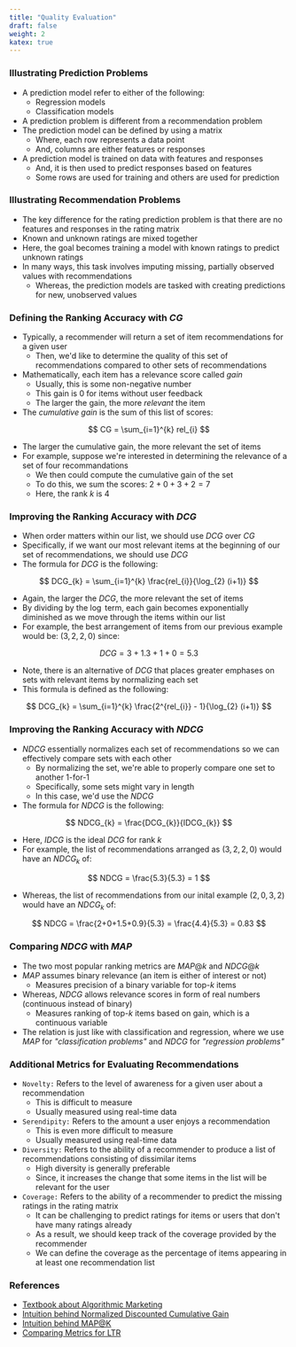 ```yaml
---
title: "Quality Evaluation"
draft: false
weight: 2
katex: true
---
```


### Illustrating Prediction Problems
- A prediction model refer to either of the following:
    - Regression models
    - Classification models
- A prediction problem is different from a recommendation problem
- The prediction model can be defined by using a matrix
    - Where, each row represents a data point
    - And, columns are either features or responses
- A prediction model is trained on data with features and responses
    - And, it is then used to predict responses based on features
    - Some rows are used for training and others are used for prediction

### Illustrating Recommendation Problems
- The key difference for the rating prediction problem is that there are no features and responses in the rating matrix
- Known and unknown ratings are mixed together
- Here, the goal becomes training a model with known ratings to predict unknown ratings
- In many ways, this task involves imputing missing, partially observed values with recommendations
    - Whereas, the prediction models are tasked with creating predictions for new, unobserved values

### Defining the Ranking Accuracy with $CG$
- Typically, a recommender will return a set of item recommendations for a given user
    - Then, we'd like to determine the quality of this set of recommendations compared to other sets of recommendations
- Mathematically, each item has a relevance score called *gain*
    - Usually, this is some non-negative number
    - This gain is $0$ for items without user feedback
    - The larger the gain, the more *relevant* the item
- The *cumulative gain* is the sum of this list of scores:

$$
CG = \sum_{i=1}^{k} rel_{i}
$$

- The larger the cumulative gain, the more relevant the set of items
- For example, suppose we're interested in determining the relevance of a set of four recommandations
    - We then could compute the cumulative gain of the set
    - To do this, we sum the scores: $2 + 0 + 3 + 2 = 7$
    - Here, the rank $k$ is $4$

### Improving the Ranking Accuracy with $DCG$
- When order matters within our list, we should use $DCG$ over $CG$
- Specifically, if we want our most relevant items at the beginning of our set of recommendations, we should use $DCG$
- The formula for $DCG$ is the following:

$$
DCG_{k} = \sum_{i=1}^{k} \frac{rel_{i}}{\log_{2} (i+1)}
$$

- Again, the larger the $DCG$, the more relevant the set of items
- By dividing by the $\log$ term, each gain becomes exponentially diminished as we move through the items within our list
- For example, the best arrangement of items from our previous example would be: $(3, 2, 2, 0)$ since:

$$
DCG = 3 + 1.3 + 1 + 0 = 5.3
$$

- Note, there is an alternative of $DCG$ that places greater emphases on sets with relevant items by normalizing each set
- This formula is defined as the following:

$$
DCG_{k} = \sum_{i=1}^{k} \frac{2^{rel_{i}} - 1}{\log_{2} (i+1)}
$$

### Improving the Ranking Accuracy with $NDCG$
- $NDCG$ essentially normalizes each set of recommendations so we can effectively compare sets with each other
    - By normalizing the set, we're able to properly compare one set to another $1\text{-for-}1$
    - Specifically, some sets might vary in length
    - In this case, we'd use the $NDCG$
- The formula for $NDCG$ is the following:

$$
NDCG_{k} = \frac{DCG_{k}}{IDCG_{k}}
$$

- Here, $IDCG_{}$ is the ideal $DCG$ for rank $k$
- For example, the list of recommendations arranged as $(3, 2, 2, 0)$ would have an $NDCG_{k}$ of:

$$
NDCG = \frac{5.3}{5.3} = 1
$$

- Whereas, the list of recommendations from our inital example $(2, 0, 3, 2)$ would have an $NDCG_{k}$ of:

$$
NDCG = \frac{2+0+1.5+0.9}{5.3} = \frac{4.4}{5.3} = 0.83
$$

### Comparing $NDCG$ with $MAP$
- The two most popular ranking metrics are $MAP@k$ and $NDCG@k$
- $MAP$ assumes binary relevance (an item is either of interest or not)
    - Measures precision of a binary variable for top-$k$ items
- Whereas, $NDCG$ allows relevance scores in form of real numbers (continuous instead of binary)
    - Measures ranking of top-$k$ items based on gain, which is a continuous variable
- The relation is just like with classification and regression, where we use $MAP$ for *"classification problems"* and $NDCG$ for *"regression problems"*

### Additional Metrics for Evaluating Recommendations
- `Novelty:` Refers to the level of awareness for a given user about a recommendation
    - This is difficult to measure
    - Usually measured using real-time data
- `Serendipity:` Refers to the amount a user enjoys a recommendation
    - This is even more difficult to measure
    - Usually measured using real-time data
- `Diversity:` Refers to the ability of a recommender to produce a list of recommendations consisting of dissimilar items
    - High diversity is generally preferable
    - Since, it increases the change that some items in the list will be relevant for the user
- `Coverage:` Refers to the ability of a recommender to predict the missing ratings in the rating matrix
    - It can be challenging to predict ratings for items or users that don't have many ratings already
    - As a result, we should keep track of the coverage provided by the recommender
    - We can define the coverage as the percentage of items appearing in at least one recommendation list

### References
- [Textbook about Algorithmic Marketing](https://algorithmicweb.files.wordpress.com/2018/07/algorithmic-marketing-ai-for-marketing-operations-r1-7g.pdf)
- [Intuition behind Normalized Discounted Cumulative Gain](http://ethen8181.github.io/machine-learning/recsys/2_implicit.html#NDCG)
- [Intuition behind MAP@K](https://makarandtapaswi.wordpress.com/2012/07/02/intuition-behind-average-precision-and-map/)
- [Comparing Metrics for LTR](http://fastml.com/evaluating-recommender-systems/)